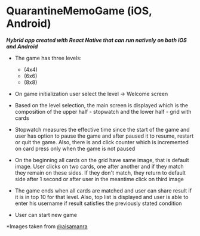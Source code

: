# QuarantineMemoGame (iOS, Android)

***Hybrid app created with React Native that can run natively on both iOS and Android***

- The game has three levels:
	-  (4x4)
	- (6x6)
	- (8x8)

- On game initialization user select the level -> Welcome screen

- Based on the level selection, the main screen is displayed which is the composition of the upper half - stopwatch and the lower half - grid with cards

- Stopwatch measures the effective time since the start of the game and user has option to pause the game and after paused it to resume, restart or quit the game. Also, there is and click counter which is incremented on card press only when the game is not paused

- On the beginning all cards on the grid have same image, that is default image. User clicks on two cards, one after another and if they match they remain on these sides. If they don't match, they return to default side after 1 second or after user in the meantime click on third image

- The game ends when all cards are matched and user can share result if it is in top 10 for that level. Also, top list is displayed and user is able to enter his username if result satisfies the previously stated condition

- User can start new game

*Images taken from [@aisamanra](https://github.com/aisamanra/fruit-icons)
